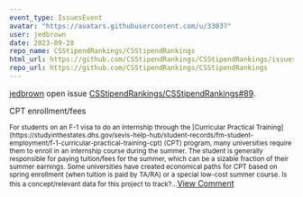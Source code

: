 ```yaml
---
event_type: IssuesEvent
avatar: "https://avatars.githubusercontent.com/u/3303?"
user: jedbrown
date: 2023-09-28
repo_name: CSStipendRankings/CSStipendRankings
html_url: https://github.com/CSStipendRankings/CSStipendRankings/issues/89
repo_url: https://github.com/CSStipendRankings/CSStipendRankings
---
```


<a href='https://github.com/jedbrown' target='_blank'>jedbrown</a> open issue <a href='https://github.com/CSStipendRankings/CSStipendRankings/issues/89' target='_blank'>CSStipendRankings/CSStipendRankings#89</a>.

<p>CPT enrollment/fees</p><small>For students on an F-1 visa to do an internship through the [Curricular Practical Training](https://studyinthestates.dhs.gov/sevis-help-hub/student-records/fm-student-employment/f-1-curricular-practical-training-cpt) (CPT) program, many universities require them to enroll in an internship course during the summer. The student is generally responsible for paying tuition/fees for the summer, which can be a sizable fraction of their summer earnings. Some universities have created economical paths for CPT based on spring enrollment (when tuition is paid by TA/RA) or a special low-cost summer course. Is this a concept/relevant data for this project to track?...</small><a href='https://github.com/CSStipendRankings/CSStipendRankings/issues/89' target='_blank'>View Comment</a>